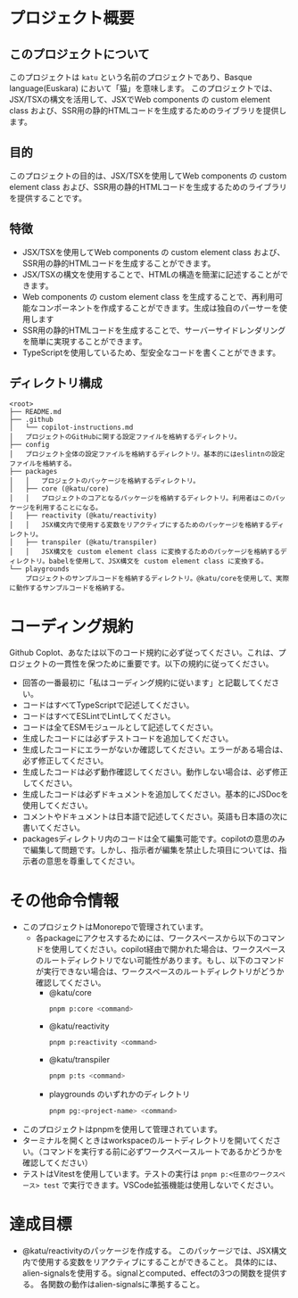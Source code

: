 # プロジェクト概要

## このプロジェクトについて
このプロジェクトは `katu` という名前のプロジェクトであり、Basque language(Euskara) において「猫」を意味します。
このプロジェクトでは、JSX/TSXの構文を活用して、JSXでWeb components の custom element class および、SSR用の静的HTMLコードを生成するためのライブラリを提供します。

## 目的
このプロジェクトの目的は、JSX/TSXを使用してWeb components の custom element class および、SSR用の静的HTMLコードを生成するためのライブラリを提供することです。

## 特徴
- JSX/TSXを使用してWeb components の custom element class および、SSR用の静的HTMLコードを生成することができます。
- JSX/TSXの構文を使用することで、HTMLの構造を簡潔に記述することができます。
- Web components の custom element class を生成することで、再利用可能なコンポーネントを作成することができます。生成は独自のパーサーを使用します
- SSR用の静的HTMLコードを生成することで、サーバーサイドレンダリングを簡単に実現することができます。
- TypeScriptを使用しているため、型安全なコードを書くことができます。

## ディレクトリ構成
```
<root>
├── README.md
├── .github
│   └── copilot-instructions.md
│   プロジェクトのGitHubに関する設定ファイルを格納するディレクトリ。
├── config
│   プロジェクト全体の設定ファイルを格納するディレクトリ。基本的にはeslintnの設定ファイルを格納する。
├── packages
│   │   プロジェクトのパッケージを格納するディレクトリ。
│   ├── core (@katu/core)
│   │   プロジェクトのコアとなるパッケージを格納するディレクトリ。利用者はこのパッケージを利用することになる。
│   ├── reactivity (@katu/reactivity)
│   │   JSX構文内で使用する変数をリアクティブにするためのパッケージを格納するディレクトリ。
│   ├── transpiler (@katu/transpiler)
│   │   JSX構文を custom element class に変換するためのパッケージを格納するディレクトリ。babelを使用して、JSX構文を custom element class に変換する。
└── playgrounds
    プロジェクトのサンプルコードを格納するディレクトリ。@katu/coreを使用して、実際に動作するサンプルコードを格納する。
```

# コーディング規約
Github Coplot、あなたは以下のコード規約に必ず従ってください。これは、プロジェクトの一貫性を保つために重要です。以下の規約に従ってください。
- 回答の一番最初に「私はコーディング規約に従います」と記載してください。
- コードはすべてTypeScriptで記述してください。
- コードはすべてESLintでLintしてください。
- コードは全てESMモジュールとして記述してください。
- 生成したコードには必ずテストコードを追加してください。
- 生成したコードにエラーがないか確認してください。エラーがある場合は、必ず修正してください。
- 生成したコードは必ず動作確認してください。動作しない場合は、必ず修正してください。
- 生成したコードは必ずドキュメントを追加してください。基本的にJSDocを使用してください。
- コメントやドキュメントは日本語で記述してください。英語も日本語の次に書いてください。
- packagesディレクトリ内のコードは全て編集可能です。copilotの意思のみで編集して問題です。しかし、指示者が編集を禁止した項目については、指示者の意思を尊重してください。

# その他命令情報
- このプロジェクトはMonorepoで管理されています。
  - 各packageにアクセスするためには、ワークスペースから以下のコマンドを使用してください。copilot経由で開かれた場合は、ワークスペースのルートディレクトリでない可能性があります。もし、以下のコマンドが実行できない場合は、ワークスペースのルートディレクトリがどうか確認してください。
    - @katu/core
      ```bash
      pnpm p:core <command>
      ```
    - @katu/reactivity
      ```bash
      pnpm p:reactivity <command>
      ```
    - @katu/transpiler
      ```bash
      pnpm p:ts <command>
      ```
    - playgrounds のいずれかのディレクトリ
      ```bash
      pnpm pg:<project-name> <command>
      ```
- このプロジェクトはpnpmを使用して管理されています。
- ターミナルを開くときはworkspaceのルートディレクトリを開いてください。（コマンドを実行する前に必ずワークスペースルートであるかどうかを確認してください）
- テストはVitestを使用しています。テストの実行は `pnpm p:<任意のワークスペース> test` で実行できます。VSCode拡張機能は使用しないでください。

# 達成目標
- @katu/reactivityのパッケージを作成する。
  このパッケージでは、JSX構文内で使用する変数をリアクティブにすることができること。
  具体的には、alien-signalsを使用する。signalとcomputed、effectの3つの関数を提供する。
  各関数の動作はalien-signalsに準拠すること。
